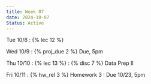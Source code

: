 ```yaml
---
title: Week 07
date: 2024-10-07
Status: Active
---
```


Tue 10/8
: {% lec 12 %}

Wed 10/9
: {% proj_due 2 %} Due, 5pm

Thu 10/10
: {% lec 13 %}
: {% disc 7 %} Data Prep II

Fri 10/11
: {% hw_rel 3 %} Homework 3
  : Due 10/23, 5pm
